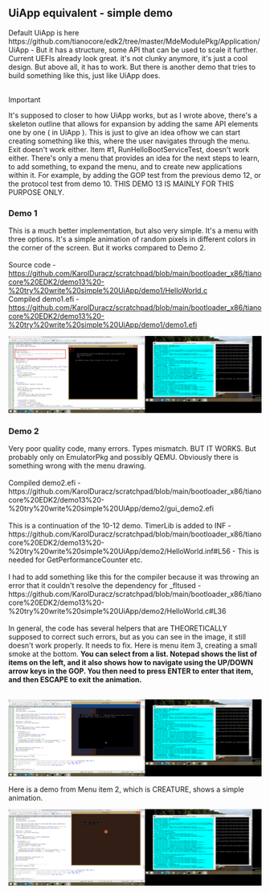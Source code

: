 <h2>UiApp equivalent - simple demo</h2>
Default UiApp is here https://github.com/tianocore/edk2/tree/master/MdeModulePkg/Application/UiApp - But it has a structure, some API that can be used to 
scale it further. Current UEFIs already look great. it's not clunky anymore, it's just a cool design. But above all, it has to work. But there is another demo that tries to build something like this, just like UiApp does. <br /><br />


> [!IMPORTANT]  
> It's supposed to closer to how UiApp works, but as I wrote above, there's a skeleton outline that allows for expansion by adding the same API elements one by one ( in UiApp ). This is just to give an idea of ​​how we can start creating something like this, where the user navigates through the menu. Exit doesn't work either. Item #1, RunHelloBootServiceTest, doesn't work either. There's only a menu that provides an idea for the next steps to learn, to add something, to expand the menu, and to create new applications within it. For example, by adding the GOP test from the previous demo 12, or the protocol test from demo 10. THIS DEMO 13 IS MAINLY FOR THIS PURPOSE ONLY.

<h3>Demo 1</h3>

This is a much better implementation, but also very simple. It's a menu with three options. It's a simple animation of random pixels in different colors in the corner of the screen. But it works compared to Demo 2.
<br /><br />
Source code - https://github.com/KarolDuracz/scratchpad/blob/main/bootloader_x86/tianocore%20EDK2/demo13%20-%20try%20write%20simple%20UiApp/demo1/HelloWorld.c <br />
Compiled demo1.efi - https://github.com/KarolDuracz/scratchpad/blob/main/bootloader_x86/tianocore%20EDK2/demo13%20-%20try%20write%20simple%20UiApp/demo1/demo1.efi

![dump](https://github.com/KarolDuracz/scratchpad/blob/main/bootloader_x86/tianocore%20EDK2/demo13%20-%20try%20write%20simple%20UiApp/demo1_s1.png?raw=true)

<h3>Demo 2</h3>
Very poor quality code, many errors. Types mismatch. BUT IT WORKS. But probably only on EmulatorPkg and possibly QEMU. Obviously there is something wrong with the menu drawing.
<br /><br />
Compiled demo2.efi - https://github.com/KarolDuracz/scratchpad/blob/main/bootloader_x86/tianocore%20EDK2/demo13%20-%20try%20write%20simple%20UiApp/demo2/gui_demo2.efi
<br /><br />
This is a continuation of the 10-12 demo. TimerLib is added to INF - https://github.com/KarolDuracz/scratchpad/blob/main/bootloader_x86/tianocore%20EDK2/demo13%20-%20try%20write%20simple%20UiApp/demo2/HelloWorld.inf#L56 - This is needed for GetPerformanceCounter etc.
<br /><br />
I had to add something like this for the compiler because it was throwing an error that it couldn't resolve the dependency for _fltused - https://github.com/KarolDuracz/scratchpad/blob/main/bootloader_x86/tianocore%20EDK2/demo13%20-%20try%20write%20simple%20UiApp/demo2/HelloWorld.c#L36
<br /><br />
In general, the code has several helpers that are THEORETICALLY supposed to correct such errors, but as you can see in the image, it still doesn't work properly. It needs to fix. Here is menu item 3, creating a small smoke at the bottom. <b>You can select from a list. Notepad shows the list of items on the left, and it also shows how to navigate using the UP/DOWN arrow keys in the GOP. You then need to press ENTER to enter that item, and then ESCAPE to exit the animation.</b><br /><br />

![dump](https://github.com/KarolDuracz/scratchpad/blob/main/bootloader_x86/tianocore%20EDK2/demo13%20-%20try%20write%20simple%20UiApp/demo2_s2.png?raw=true)

Here is a demo from Menu item 2, which is CREATURE, shows a simple animation.

![dump](https://github.com/KarolDuracz/scratchpad/blob/main/bootloader_x86/tianocore%20EDK2/demo13%20-%20try%20write%20simple%20UiApp/demo2_s1.png?raw=true)

